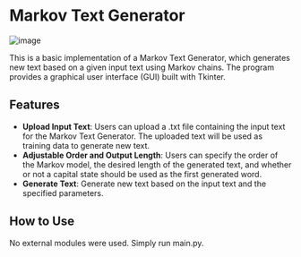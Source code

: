 
# Markov Text Generator
![image](https://github.com/ELevin125/simple-markov-text-generator/assets/123626350/55771152-9c36-4a75-a026-6ff23a7732e9)

This is a basic implementation of a Markov Text Generator, which generates new text based on a given input text using Markov chains. The program provides a graphical user interface (GUI) built with Tkinter.

## Features

- **Upload Input Text**: Users can upload a .txt file containing the input text for the Markov Text Generator. The uploaded text will be used as training data to generate new text.
- **Adjustable Order and Output Length**: Users can specify the order of the Markov model, the desired length of the generated text, and whether or not a capital state should be used as the first generated word.
- **Generate Text**: Generate new text based on the input text and the specified parameters.

## How to Use
No external modules were used. Simply run main.py.
